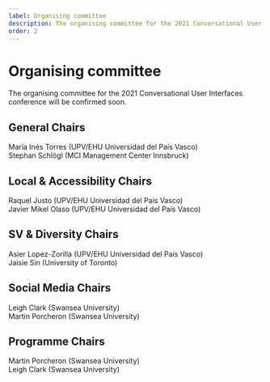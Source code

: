 ```yaml
---
label: Organising committee
description: The organising committee for the 2021 Conversational User Interfaces conference.
order: 2
---
```


# Organising committee

The organising committee for the 2021 Conversational User Interfaces conference will be confirmed soon.

<h2>General Chairs</h2>

María Inés Torres (UPV/EHU Universidad del País Vasco)<br>
Stephan Schlögl (MCI Management Center Innsbruck)

<h2>Local & Accessibility Chairs</h2>
Raquel Justo (UPV/EHU Universidad del País Vasco)<br>
Javier Mikel Olaso (UPV/EHU Universidad del País Vasco)

<h2>SV & Diversity Chairs</h2>
Asier Lopez-Zorilla (UPV/EHU Universidad del País Vasco)<br>
Jaisie Sin (University of Toronto)

<h2>Social Media Chairs</h2>
Leigh Clark (Swansea University)<br>
Martin Porcheron (Swansea University)

<h2>Programme Chairs</h2>
Martin Porcheron (Swansea University)<br>
Leigh Clark (Swansea University)
